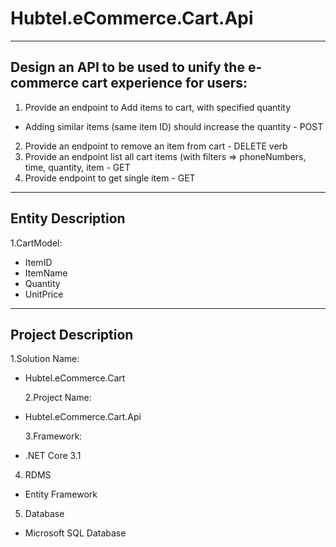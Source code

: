 # Hubtel.eCommerce.Cart.Api<br>

<hr>

## Design an API to be used to unify the e-commerce cart experience for users: <br>

1. Provide an endpoint to Add items to cart, with specified quantity<br>

- Adding similar items (same item ID) should increase the quantity - POST <br>

2. Provide an endpoint to remove an item from cart - DELETE verb<br>
3. Provide an endpoint list all cart items (with filters => phoneNumbers, time, quantity, item - GET <br>
4. Provide endpoint to get single item - GET<br>

<hr>

## Entity Description<br>

1.CartModel:

- ItemID
- ItemName
- Quantity
- UnitPrice

<hr>

## Project Description <br>

1.Solution Name:<br>

- Hubtel.eCommerce.Cart<br>

  2.Project Name:<br>

- Hubtel.eCommerce.Cart.Api<br>

  3.Framework:<br>

- .NET Core 3.1<br>

4. RDMS

- Entity Framework

5. Database

- Microsoft SQL Database
